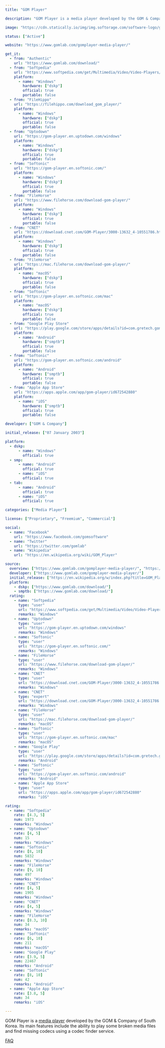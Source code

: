 ```yaml
---
title: "GOM Player"

description: "GOM Player is a media player developed by the GOM & Company of South Korea"

image: "https://cdn.statically.io/img/img.softorage.com/software-logo/gom-player.png?h=64"

status: ["Active"]

website: "https://www.gomlab.com/gomplayer-media-player/"

get_it:
  - from: "Authentic"
    url: "https://www.gomlab.com/download/"
  - from: "Softpedia"
    url: "https://www.softpedia.com/get/Multimedia/Video/Video-Players/Gom-Player.shtml"
    platform:
      - name: "Windows"
        hardware: ["dskp"]
        official: true
        portable: false
  - from: "FileHippo"
    url: "https://filehippo.com/download_gom_player/"
    platform:
      - name: "Windows"
        hardware: ["dskp"]
        official: true
        portable: false
  - from: "Uptodown"
    url: "https://gom-player.en.uptodown.com/windows"
    platform:
      - name: "Windows"
        hardware: ["dskp"]
        official: true
        portable: false
  - from: "Softonic"
    url: "https://gom-player.en.softonic.com/"
    platform:
      - name: "Windows"
        hardware: ["dskp"]
        official: true
        portable: false
  - from: "FileHorse"
    url: "https://www.filehorse.com/download-gom-player/"
    platform:
      - name: "Windows"
        hardware: ["dskp"]
        official: true
        portable: false
  - from: "CNET"
    url: "https://download.cnet.com/GOM-Player/3000-13632_4-10551786.html"
    platform:
      - name: "Windows"
        hardware: ["dskp"]
        official: true
        portable: false
  - from: "FileHorse"
    url: "https://mac.filehorse.com/download-gom-player/"
    platform:
      - name: "macOS"
        hardware: ["dskp"]
        official: true
        portable: false
  - from: "Softonic"
    url: "https://gom-player.en.softonic.com/mac"
    platform:
      - name: "macOS"
        hardware: ["dskp"]
        official: true
        portable: false
  - from: "Google Play Store"
    url: "https://play.google.com/store/apps/details?id=com.gretech.gomplayerko"
    platform:
      - name: "Android"
        hardware: ["smptb"]
        official: true
        portable: false
  - from: "Softonic"
    url: "https://gom-player.en.softonic.com/android"
    platform:
      - name: "Android"
        hardware: ["smptb"]
        official: true
        portable: false
  - from: "Apple App Store"
    url: "https://apps.apple.com/app/gom-player/id672542880"
    platform:
      - name: "iOS"
        hardware: ["smptb"]
        official: true
        portable: false

developer: ["GOM & Company"]

initial_release: ["07 January 2003"]

platform:
  - dskp:
      - name: "Windows"
        official: true
  - smp:
      - name: "Android"
        official: true
      - name: "iOS"
        official: true
  - tab:
      - name: "Android"
        official: true
      - name: "iOS"
        official: true

categories: ["Media Player"]

license: ["Proprietary", "Freemium", "Commercial"]

social:
  - name: "Facebook"
    url: "https://www.facebook.com/gomsoftware"
  - name: "Twitter"
    url: "https://twitter.com/gomlab"
  - name: "Wikipedia"
    url: "https://en.wikipedia.org/wiki/GOM_Player"

source:
  overview: ["https://www.gomlab.com/gomplayer-media-player/", "https://web.archive.org/web/20131219234124/http://player.gomlab.com/eng/overview/"]
  developer: ["https://www.gomlab.com/gomplayer-media-player/"]
  initial_release: ["https://en.wikipedia.org/w/index.php?title=GOM_Player&oldid=945860318"]
  platform:
    - dskp: ["https://www.gomlab.com/download/"]
    - smptb: ["https://www.gomlab.com/download/"]
  rating:
    - name: "Softpedia"
      type: "user"
      url: "https://www.softpedia.com/get/Multimedia/Video/Video-Players/Gom-Player.shtml"
      remarks: "Windows"
    - name: "Uptodown"
      type: "user"
      url: "https://gom-player.en.uptodown.com/windows"
      remarks: "Windows"
    - name: "Softonic"
      type: "user"
      url: "https://gom-player.en.softonic.com/"
      remarks: "Windows"
    - name: "FileHorse"
      type: "user"
      url: "https://www.filehorse.com/download-gom-player/"
      remarks: "Windows"
    - name: "CNET"
      type: "user"
      url: "https://download.cnet.com/GOM-Player/3000-13632_4-10551786.html"
      remarks: "Windows"
    - name: "CNET"
      type: "expert"
      url: "https://download.cnet.com/GOM-Player/3000-13632_4-10551786.html"
      remarks: "Windows"
    - name: "FileHorse"
      type: "user"
      url: "https://mac.filehorse.com/download-gom-player/"
      remarks: "macOS"
    - name: "Softonic"
      type: "user"
      url: "https://gom-player.en.softonic.com/mac"
      remarks: "macOS"
    - name: "Google Play"
      type: "user"
      url: "https://play.google.com/store/apps/details?id=com.gretech.gomplayerko"
      remarks: "Android"
    - name: "Softonic"
      type: "user"
      url: "https://gom-player.en.softonic.com/android"
      remarks: "Android"
    - name: "Apple App Store"
      type: "user"
      url: "https://apps.apple.com/app/gom-player/id672542880"
      remarks: "iOS"

rating:
  - name: "Softpedia"
    rate: [4.3, 5]
    num: 1973
    remarks: "Windows"
  - name: "Uptodown"
    rate: [4, 5]
    num: 15
    remarks: "Windows"
  - name: "Softonic"
    rate: [8, 10]
    num: 5832
    remarks: "Windows"
  - name: "FileHorse"
    rate: [9, 10]
    num: 497
    remarks: "Windows"
  - name: "CNET"
    rate: [4, 5]
    num: 1905
    remarks: "Windows"
  - name: "CNET"
    rate: [4, 5]
    remarks: "Windows"
  - name: "FileHorse"
    rate: [8.3, 10]
    num: 34
    remarks: "macOS"
  - name: "Softonic"
    rate: [6, 10]
    num: 211
    remarks: "macOS"
  - name: "Google Play"
    rate: [3.9, 5]
    num: 22467
    remarks: "Android"
  - name: "Softonic"
    rate: [8, 10]
    num: 42
    remarks: "Android"
  - name: "Apple App Store"
    rate: [3.8, 5]
    num: 34
    remarks: "iOS"

---
```

  GOM Player is a [media player](/categories/media-player/) developed by the GOM & Company of South Korea. Its main features include the ability to play some broken media files and find missing codecs using a codec finder service.
  
  [FAQ](https://www.gomlab.com/faq/?product=GOMPLAYER)